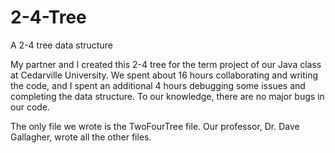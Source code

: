 # 2-4-Tree
A 2-4 tree data structure 

My partner and I created this 2-4 tree for the term project of our Java class at Cedarville University. We spent about 16 hours collaborating and writing the code, and I spent an additional 4 hours debugging some issues and completing the data structure. To our knowledge, there are no major bugs in our code. 

The only file we wrote is the TwoFourTree file. Our professor, Dr. Dave Gallagher, wrote all the other files. 
